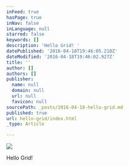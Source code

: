 ```yaml
---
inFeed: true
hasPage: true
inNav: false
inLanguage: null
starred: false
keywords: []
description: 'Hello Grid! '
datePublished: '2016-04-18T19:46:05.210Z'
dateModified: '2016-04-18T19:46:02.927Z'
title: ''
author: []
authors: []
publisher:
  name: null
  domain: null
  url: null
  favicon: null
sourcePath: _posts/2016-04-18-hello-grid.md
published: true
url: hello-grid/index.html
_type: Article

---
```

![](https://the-grid-user-content.s3-us-west-2.amazonaws.com/309f38c5-d1c7-4107-a569-a5172911eec9.jpg)

Hello Grid!